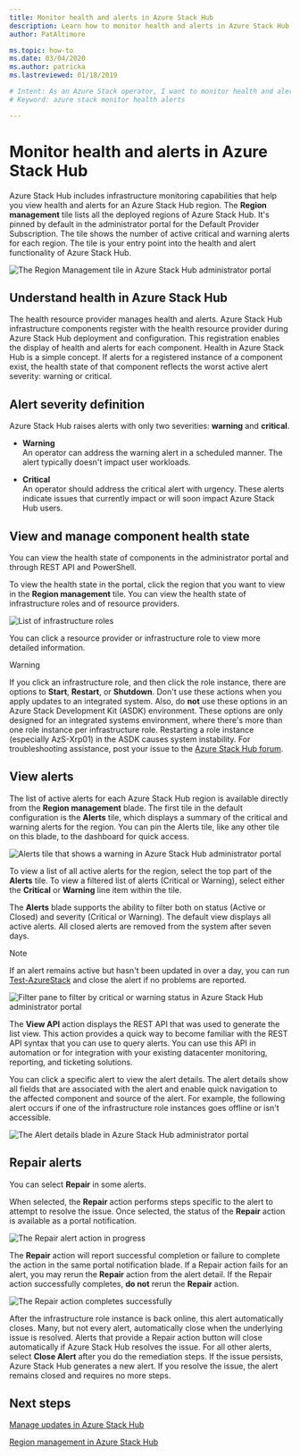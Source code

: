 ```yaml
---
title: Monitor health and alerts in Azure Stack Hub 
description: Learn how to monitor health and alerts in Azure Stack Hub.
author: PatAltimore

ms.topic: how-to
ms.date: 03/04/2020
ms.author: patricka
ms.lastreviewed: 01/18/2019

# Intent: As an Azure Stack operator, I want to monitor health and alerts so I can assess system issues.
# Keyword: azure stack monitor health alerts

---
```


# Monitor health and alerts in Azure Stack Hub

Azure Stack Hub includes infrastructure monitoring capabilities that help you view health and alerts for an Azure Stack Hub region. The **Region management** tile lists all the deployed regions of Azure Stack Hub. It's pinned by default in the administrator portal for the Default Provider Subscription. The tile shows the number of active critical and warning alerts for each region. The tile is your entry point into the health and alert functionality of Azure Stack Hub.

![The Region Management tile in Azure Stack Hub administrator portal](media/azure-stack-monitor-health/image1.png)

## Understand health in Azure Stack Hub

The health resource provider manages health and alerts. Azure Stack Hub infrastructure components register with the health resource provider during Azure Stack Hub deployment and configuration. This registration enables the display of health and alerts for each component. Health in Azure Stack Hub is a simple concept. If alerts for a registered instance of a component exist, the health state of that component reflects the worst active alert severity: warning or critical.

## Alert severity definition

Azure Stack Hub raises alerts with only two severities: **warning** and **critical**.

- **Warning**  
  An operator can address the warning alert in a scheduled manner. The alert typically doesn't impact user workloads.

- **Critical**  
  An operator should address the critical alert with urgency. These alerts indicate issues that currently impact or will soon impact Azure Stack Hub users.


## View and manage component health state

You can view the health state of components in the administrator portal and through REST API and PowerShell.

To view the health state in the portal, click the region that you want to view in the **Region management** tile. You can view the health state of infrastructure roles and of resource providers.

![List of infrastructure roles](media/azure-stack-monitor-health/image2.png)

You can click a resource provider or infrastructure role to view more detailed information.

> [!WARNING]  
> If you click an infrastructure role, and then click the role instance, there are options to **Start**, **Restart**, or **Shutdown**. Don't use these actions when you apply updates to an integrated system. Also, do **not** use these options in an Azure Stack Development Kit (ASDK) environment. These options are only designed for an integrated systems environment, where there's more than one role instance per infrastructure role. Restarting a role instance (especially AzS-Xrp01) in the ASDK causes system instability. For troubleshooting assistance, post your issue to the [Azure Stack Hub forum](https://aka.ms/azurestackforum).
>

## View alerts

The list of active alerts for each Azure Stack Hub region is available directly from the **Region management** blade. The first tile in the default configuration is the **Alerts** tile, which displays a summary of the critical and warning alerts for the region. You can pin the Alerts tile, like any other tile on this blade, to the dashboard for quick access.

![Alerts tile that shows a warning in Azure Stack Hub administrator portal](media/azure-stack-monitor-health/image3.png)

 To view a list of all active alerts for the region, select the top part of the **Alerts** tile. To view a filtered list of alerts (Critical or Warning), select either the **Critical** or **Warning** line item within the tile.

The **Alerts** blade supports the ability to filter both on status (Active or Closed) and severity (Critical or Warning). The default view displays all active alerts. All closed alerts are removed from the system after seven days.

>[!Note]
>If an alert remains active but hasn't been updated in over a day, you can run [Test-AzureStack](azure-stack-diagnostic-test.md) and close the alert if no problems are reported.

![Filter pane to filter by critical or warning status in Azure Stack Hub administrator portal](media/azure-stack-monitor-health/alert-view.png)

The **View API** action displays the REST API that was used to generate the list view. This action provides a quick way to become familiar with the REST API syntax that you can use to query alerts. You can use this API in automation or for integration with your existing datacenter monitoring, reporting, and ticketing solutions.

You can click a specific alert to view the alert details. The alert details show all fields that are associated with the alert and enable quick navigation to the affected component and source of the alert. For example, the following alert occurs if one of the infrastructure role instances goes offline or isn't accessible.  

![The Alert details blade in Azure Stack Hub administrator portal](media/azure-stack-monitor-health/alert-detail.png)

## Repair alerts

You can select **Repair** in some alerts.

When selected, the **Repair** action performs steps specific to the alert to attempt to resolve the issue. Once selected, the status of the **Repair** action is available as a portal notification.

![The Repair alert action in progress](media/azure-stack-monitor-health/repair-in-progress.png)

The **Repair** action will report successful completion or failure to complete the action in the same portal notification blade.  If a Repair action fails for an alert, you may rerun the **Repair** action from the alert detail. If the Repair action successfully completes, **do not** rerun the **Repair** action.

![The Repair action completes successfully](media/azure-stack-monitor-health/repair-completed.png)

After the infrastructure role instance is back online, this alert automatically closes. Many, but not every alert, automatically close when the underlying issue is resolved. Alerts that provide a Repair action button will close automatically if Azure Stack Hub resolves the issue. For all other alerts, select **Close Alert** after you do the remediation steps. If the issue persists, Azure Stack Hub generates a new alert. If you resolve the issue, the alert remains closed and requires no more steps.

## Next steps

[Manage updates in Azure Stack Hub](azure-stack-updates.md)

[Region management in Azure Stack Hub](azure-stack-region-management.md)
